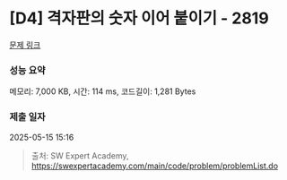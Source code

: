 # [D4] 격자판의 숫자 이어 붙이기 - 2819 

[문제 링크](https://swexpertacademy.com/main/code/problem/problemDetail.do?contestProbId=AV7I5fgqEogDFAXB) 

### 성능 요약

메모리: 7,000 KB, 시간: 114 ms, 코드길이: 1,281 Bytes

### 제출 일자

2025-05-15 15:16



> 출처: SW Expert Academy, https://swexpertacademy.com/main/code/problem/problemList.do